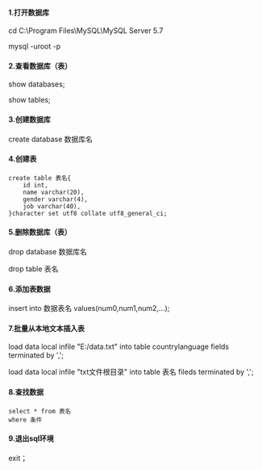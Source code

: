 #### 1.打开数据库

cd C:\Program Files\MySQL\MySQL Server 5.7

mysql -uroot -p

#### 2.查看数据库（表）

show databases; 

show tables;

#### 3.创建数据库

create database 数据库名

#### 4.创建表

```
create table 表名{
    id int,
    name varchar(20),
    gender varchar(4),
    job varchar(40),
}character set utf8 collate utf8_general_ci;
```

#### 5.删除数据库（表）

drop database 数据库名

drop table 表名

#### 6.添加表数据

insert into 数据表名 values(num0,num1,num2,…);

#### 7.批量从本地文本插入表

 load data local infile "E:/data.txt" into table countrylanguage fields terminated by ',';

load data local infile  "txt文件根目录" into table 表名 fileds terminated by ',';

#### 8.查找数据

```
select * from 表名
where 条件
```

#### 9.退出sql环境

exit；
